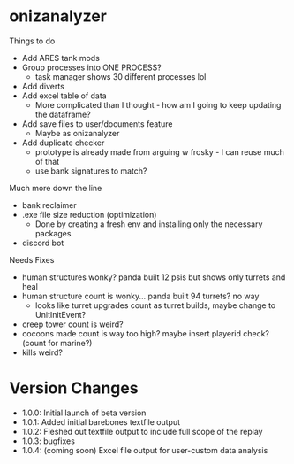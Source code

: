 # onizanalyzer

Things to do
 - Add ARES tank mods
 - Group processes into ONE PROCESS?
   - task manager shows 30 different processes lol
 - Add diverts
 - Add excel table of data
   - More complicated than I thought - how am I going to keep updating the dataframe?
 - Add save files to user/documents feature 
   - Maybe as onizanalyzer
 - Add duplicate checker
   - prototype is already made from arguing w frosky - I can reuse much of that
   - use bank signatures to match?


Much more down the line
- bank reclaimer
- .exe file size reduction (optimization)
  - Done by creating a fresh env and installing only the necessary packages
- discord bot


Needs Fixes
- human structures wonky? panda built 12 psis but shows only turrets and heal
- human structure count is wonky... panda built 94 turrets? no way
  - looks like turret upgrades count as turret builds, maybe change to UnitInitEvent?
- creep tower count is weird?
- cocoons made count is way too high? maybe insert playerid check? (count for marine?)
- kills weird?


# Version Changes
- 1.0.0: Initial launch of beta version
- 1.0.1: Added initial barebones textfile output
- 1.0.2: Fleshed out textfile output to include full scope of the replay
- 1.0.3: bugfixes
- 1.0.4: (coming soon) Excel file output for user-custom data analysis